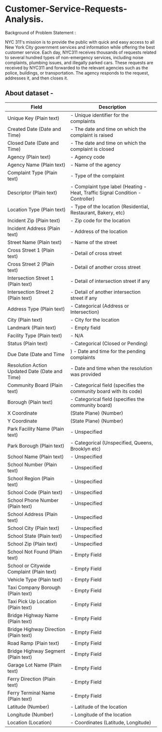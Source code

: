 # Customer-Service-Requests-Analysis.


Background of Problem Statement :

NYC 311's mission is to provide the public with quick and easy access to all New York City government services and information while offering the best customer service. 
Each day, NYC311 receives thousands of requests related to several hundred types of non-emergency services, including noise complaints, plumbing issues, and illegally parked cars. 
These requests are received by NYC311 and forwarded to the relevant agencies such as the police, buildings, or transportation. The agency responds to the request, addresses it, and then closes it.


## About dataset -

| Field	| Description |
|-------|--------------|
|Unique Key	(Plain text)| - Unique identifier for the complaints
|Created Date	(Date and Time)| - The date and time on which the complaint is raised|
|Closed Date	(Date and Time) | - The date and time on which the complaint is closed|
|Agency	(Plain text)| - Agency code|
|Agency Name	(Plain text)| - Name of the agency|
|Complaint Type	(Plain text)| - Type of the complaint|
|Descriptor	(Plain text)| - Complaint type label (Heating - Heat, Traffic Signal Condition - Controller)|
|Location Type	(Plain text)| - Type of the location (Residential, Restaurant, Bakery, etc)|
|Incident Zip	(Plain text)| - Zip code for the location|
|Incident Address	(Plain text)| - Address of the location|
|Street Name	(Plain text)| - Name of the street|
|Cross Street 1	(Plain text)| - Detail of cross street|
|Cross Street 2	(Plain text)| - Detail of another cross street|
|Intersection Street 1	(Plain text)| - Detail of intersection street if any|
|Intersection Street 2	(Plain text)| - Detail of another intersection street if any|
|Address Type	(Plain text)| - Categorical (Address or Intersection)|
|City	(Plain text)| - City for the location|
|Landmark	(Plain text)| - Empty field|
|Facility Type	(Plain text)| - N/A|
|Status	(Plain text)| - Categorical (Closed or Pending)|
|Due Date	(Date and Time|) - Date and time for the pending complaints|
|Resolution Action Updated Date	(Date and Time)| - Date and time when the resolution was provided|
|Community Board	(Plain text)| - Categorical field (specifies the community board with its code)|
|Borough	(Plain text)| - Categorical field (specifies the community board)|
|X Coordinate|	(State Plane) (Number)|
|Y Coordinate|	(State Plane) (Number)|
|Park Facility Name	(Plain text)| - Unspecified|
|Park Borough	(Plain text)| - Categorical (Unspecified, Queens, Brooklyn etc)|
|School Name	(Plain text)| - Unspecified|
|School Number	(Plain text)|  - Unspecified|
|School Region	(Plain text)|  - Unspecified|
|School Code	(Plain text) | - Unspecified|
|School Phone Number	(Plain text)|  - Unspecified|
|School Address	(Plain text) | - Unspecified|
|School City	(Plain text) | - Unspecified|
|School State	(Plain text) | - Unspecified|
|School Zip	(Plain text)|  - Unspecified|
|School Not Found	(Plain text)|  - Empty Field|
|School or Citywide Complaint	(Plain text)|  - Empty Field|
|Vehicle Type	(Plain text)|  - Empty Field|
|Taxi Company Borough	(Plain text)|  - Empty Field|
|Taxi Pick Up Location	(Plain text) | - Empty Field|
|Bridge Highway Name	(Plain text)|  - Empty Field|
|Bridge Highway Direction	(Plain text) | - Empty Field|
|Road Ramp	(Plain text)|  - Empty Field|
|Bridge Highway Segment	(Plain text) | - Empty Field|
|Garage Lot Name	(Plain text)|  - Empty Field |
|Ferry Direction	(Plain text)|  - Empty Field|
|Ferry Terminal Name	(Plain text) | - Empty Field|
|Latitude	(Number)| - Latitude of the location|
|Longitude	(Number)| - Longitude of the location|
|Location	(Location)| - Coordinates (Latitude, Longitude)||
